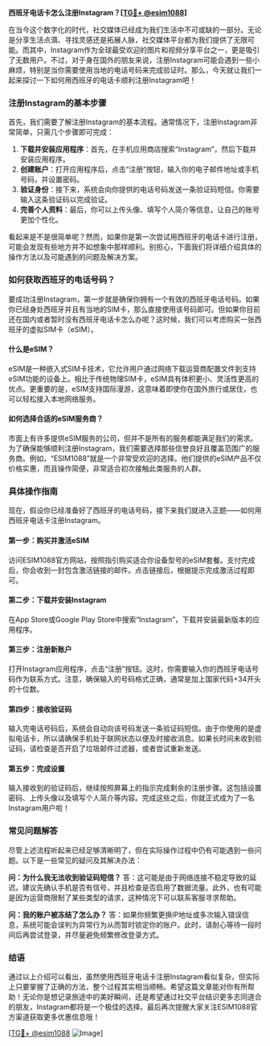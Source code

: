 **西班牙电话卡怎么注册Instagram？[[TG💪+ @esim1088](https://t.me/s/esim1088)]**

在当今这个数字化的时代，社交媒体已经成为我们生活中不可或缺的一部分。无论是分享生活点滴、寻找灵感还是拓展人脉，社交媒体平台都为我们提供了无限可能。而其中，Instagram作为全球最受欢迎的图片和视频分享平台之一，更是吸引了无数用户。不过，对于身在国外的朋友来说，注册Instagram可能会遇到一些小麻烦，特别是当你需要使用当地的电话号码来完成验证时。那么，今天就让我们一起来探讨一下如何用西班牙的电话卡顺利注册Instagram吧！

### 注册Instagram的基本步骤

首先，我们需要了解注册Instagram的基本流程。通常情况下，注册Instagram非常简单，只需几个步骤即可完成：

1. **下载并安装应用程序**：首先，在手机应用商店搜索“Instagram”，然后下载并安装应用程序。
2. **创建账户**：打开应用程序后，点击“注册”按钮，输入你的电子邮件地址或手机号码，并设置密码。
3. **验证身份**：接下来，系统会向你提供的电话号码发送一条验证码短信。你需要输入这条验证码以完成验证。
4. **完善个人资料**：最后，你可以上传头像、填写个人简介等信息，让自己的账号更加个性化。

看起来是不是很简单呢？然而，如果你是第一次尝试用西班牙的电话卡进行注册，可能会发现有些地方并不如想象中那样顺利。别担心，下面我们将详细介绍具体的操作方法以及可能遇到的问题及解决方案。

### 如何获取西班牙的电话号码？

要成功注册Instagram，第一步就是确保你拥有一个有效的西班牙电话号码。如果你已经身处西班牙并且有当地的SIM卡，那么直接使用该号码即可。但如果你目前还在国内或者暂时没有西班牙电话卡怎么办呢？这时候，我们可以考虑购买一张西班牙的虚拟SIM卡（eSIM）。

#### 什么是eSIM？

eSIM是一种嵌入式SIM卡技术，它允许用户通过网络下载运营商配置文件到支持eSIM功能的设备上。相比于传统物理SIM卡，eSIM具有体积更小、灵活性更高的优点。更重要的是，eSIM支持国际漫游，这意味着即使你在国外旅行或居住，也可以轻松接入本地网络服务。

#### 如何选择合适的eSIM服务商？

市面上有许多提供eSIM服务的公司，但并不是所有的服务都能满足我们的需求。为了确保能够顺利注册Instagram，我们需要选择那些信誉良好且覆盖范围广的服务商。例如，“ESIM1088”就是一个非常受欢迎的选择。他们提供的eSIM产品不仅价格实惠，而且操作简便，非常适合初次接触此类服务的人群。

### 具体操作指南

现在，假设你已经准备好了西班牙的电话号码，接下来我们就进入正题——如何用西班牙电话卡注册Instagram。

#### 第一步：购买并激活eSIM

访问ESIM1088官方网站，按照指引购买适合你设备型号的eSIM套餐。支付完成后，你会收到一封包含激活链接的邮件。点击链接后，根据提示完成激活过程即可。

#### 第二步：下载并安装Instagram

在App Store或Google Play Store中搜索“Instagram”，下载并安装最新版本的应用程序。

#### 第三步：注册新账户

打开Instagram应用程序，点击“注册”按钮。这时，你需要输入你的西班牙电话号码作为联系方式。注意，确保输入的号码格式正确，通常是加上国家代码+34开头的十位数。

#### 第四步：接收验证码

输入完电话号码后，系统会自动向该号码发送一条验证码短信。由于你使用的是虚拟电话卡，所以请确保手机处于联网状态以便及时接收消息。如果长时间未收到验证码，请检查是否开启了垃圾邮件过滤器，或者尝试重新发送。

#### 第五步：完成设置

输入接收到的验证码后，继续按照屏幕上的指示完成剩余的注册步骤。这包括设置密码、上传头像以及填写个人简介等内容。完成这些之后，你就正式成为了一名Instagram用户啦！

### 常见问题解答

尽管上述流程听起来已经足够清晰明了，但在实际操作过程中仍有可能遇到一些问题。以下是一些常见的疑问及其解决办法：

**问：为什么我无法收到验证码短信？**
答：这可能是由于网络连接不稳定导致的延迟。建议先确认手机是否有信号，并且检查是否启用了数据流量。此外，也有可能是因为运营商限制了某些类型的请求，这种情况下可以联系客服寻求帮助。

**问：我的账户被冻结了怎么办？**
答：如果你频繁更换IP地址或多次输入错误信息，系统可能会误判为异常行为从而暂时锁定你的账户。此时，请耐心等待一段时间后再尝试登录，并尽量避免频繁修改登录方式。

### 结语

通过以上介绍可以看出，虽然使用西班牙电话卡注册Instagram看似复杂，但实际上只要掌握了正确的方法，整个过程其实相当顺畅。希望这篇文章能对你有所帮助！无论你是想记录旅途中的美好瞬间，还是希望通过社交平台结识更多志同道合的朋友，Instagram都将是一个极佳的选择。最后再次提醒大家关注ESIM1088官方渠道获取更多优惠信息哦！

[[TG💪+ @esim1088](https://t.me/s/esim1088) ![Image](https://i.postimg.cc/4NQfJmqS/Snipaste-2025-05-13-00-14-12.png)]